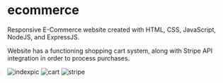 # ecommerce

Responsive E-Commerce website created with HTML, CSS, JavaScript, NodeJS, and ExpressJS.

Website has a functioning shopping cart system, along with Stripe API integration in order to process purchases.

![indexpic](https://github.com/nick-pell/ecommerce/assets/93624627/413866a9-2170-43e9-85c5-8440873ab7fb)
![cart](https://github.com/nick-pell/ecommerce/assets/93624627/02bd0c01-8135-4479-a0db-0d386609d685)
![stripe](https://github.com/nick-pell/ecommerce/assets/93624627/4f2abb21-c615-45cc-a166-fa19b76d29f0)
